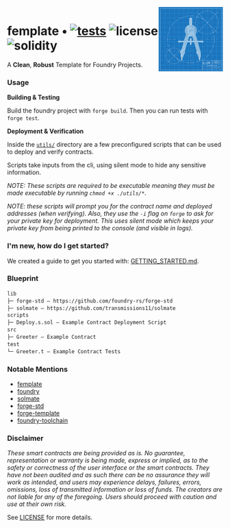 <img align="right" width="150" height="150" top="100" src="./public/readme.jpg">

# femplate • [![tests](https://github.com/refcell/femplate/actions/workflows/ci.yml/badge.svg?label=tests)](https://github.com/refcell/femplate/actions/workflows/ci.yml) ![license](https://img.shields.io/github/license/refcell/femplate?label=license) ![solidity](https://img.shields.io/badge/solidity-^0.8.17-lightgrey)

A **Clean**, **Robust** Template for Foundry Projects.

### Usage

**Building & Testing**

Build the foundry project with `forge build`. Then you can run tests with `forge test`.

**Deployment & Verification**

Inside the [`utils/`](./utils/) directory are a few preconfigured scripts that can be used to deploy and verify contracts.

Scripts take inputs from the cli, using silent mode to hide any sensitive information.

_NOTE: These scripts are required to be _executable_ meaning they must be made executable by running `chmod +x ./utils/*`._

_NOTE: these scripts will prompt you for the contract name and deployed addresses (when verifying). Also, they use the `-i` flag on `forge` to ask for your private key for deployment. This uses silent mode which keeps your private key from being printed to the console (and visible in logs)._


### I'm new, how do I get started?

We created a guide to get you started with: [GETTING_STARTED.md](./GETTING_STARTED.md).


### Blueprint

```txt
lib
├─ forge-std — https://github.com/foundry-rs/forge-std
├─ solmate — https://github.com/transmissions11/solmate
scripts
├─ Deploy.s.sol — Example Contract Deployment Script
src
├─ Greeter — Example Contract
test
└─ Greeter.t — Example Contract Tests
```


### Notable Mentions

- [femplate](https://github.com/refcell/femplate)
- [foundry](https://github.com/foundry-rs/foundry)
- [solmate](https://github.com/Rari-Capital/solmate)
- [forge-std](https://github.com/brockelmore/forge-std)
- [forge-template](https://github.com/foundry-rs/forge-template)
- [foundry-toolchain](https://github.com/foundry-rs/foundry-toolchain)


### Disclaimer

_These smart contracts are being provided as is. No guarantee, representation or warranty is being made, express or implied, as to the safety or correctness of the user interface or the smart contracts. They have not been audited and as such there can be no assurance they will work as intended, and users may experience delays, failures, errors, omissions, loss of transmitted information or loss of funds. The creators are not liable for any of the foregoing. Users should proceed with caution and use at their own risk._

See [LICENSE](./LICENSE) for more details.
